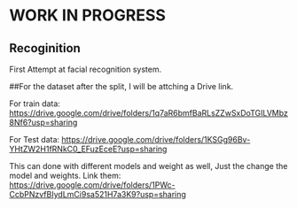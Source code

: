 # WORK IN PROGRESS
## Recoginition
First Attempt at facial recognition system.

##For the dataset after the split, I will be attching a Drive link.

For train data: https://drive.google.com/drive/folders/1q7aR6bmfBaRLsZZwSxDoTGILVMbz8Nf6?usp=sharing

For Test data: https://drive.google.com/drive/folders/1KSGg96Bv-YHtZW2H1fRNkC0_EFuzEceE?usp=sharing

This can done with different models and weight as well, Just the change the model and weights.
Link them: https://drive.google.com/drive/folders/1PWc-CcbPNzvfBIydLmCi9sa521H7a3K9?usp=sharing
